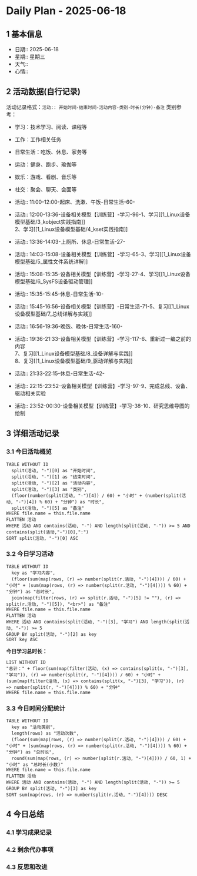 # Daily Plan - 2025-06-18

## 1 基本信息

- 日期:: 2025-06-18
- 星期:: 星期三
- 天气::
- 心情::

## 2 活动数据(自行记录)
活动记录格式：`活动:: 开始时间-结束时间-活动内容-类别-时长(分钟)-备注`
类别参考：
- 学习：技术学习、阅读、课程等
- 工作：工作相关任务
- 日常生活：吃饭、休息、家务等
- 运动：健身、跑步、瑜伽等
- 娱乐：游戏、看剧、音乐等
- 社交：聚会、聊天、会面等

- 活动:: 11:00-12:00-起床、洗漱、午饭-日常生活-60-
- 活动:: 12:00-13:36-设备相关模型【训练营】-学习-96-1、学习[[1_Linux设备模型基础/3_kobject实践指南]]<br>2、学习[[1_Linux设备模型基础/4_kset实践指南]]
- 活动:: 13:36-14:03-上厕所、休息-日常生活-27-
- 活动:: 14:03-15:08-设备相关模型【训练营】-学习-65-3、学习[[1_Linux设备模型基础/5_属性文件系统详解]]
- 活动:: 15:08-15:35-设备相关模型【训练营】-学习-27-4、学习[[1_Linux设备模型基础/6_SysFS设备驱动管理]]
- 活动:: 15:35-15:45-休息-日常生活-10-
- 活动:: 15:45-16:56-设备相关模型【训练营】-日常生活-71-5、复习[[1_Linux设备模型基础/7_总线详解与实践]]
- 活动:: 16:56-19:36-晚饭、晚休-日常生活-160-
- 活动:: 19:36-21:33-设备相关模型【训练营】-学习-117-6、重新过一编之前的内容<br>7、复习[[1_Linux设备模型基础/8_设备详解与实践]]<br>8、复习[[1_Linux设备模型基础/9_驱动详解与实践]]
- 活动:: 21:33-22:15-休息-日常生活-42-
- 活动:: 22:15-23:52-设备相关模型【训练营】-学习-97-9、完成总线、设备、驱动相关实验
- 活动:: 23:52-00:30-设备相关模型【训练营】-学习-38-10、研究思维导图的绘制

## 3 详细活动记录

### 3.1 今日活动概览

```dataview
TABLE WITHOUT ID
  split(活动, "-")[0] as "开始时间",
  split(活动, "-")[1] as "结束时间", 
  split(活动, "-")[2] as "活动内容",
  split(活动, "-")[3] as "类别",
  (floor(number(split(活动, "-")[4]) / 60) + "小时" + (number(split(活动, "-")[4]) % 60) + "分钟") as "时长",
  split(活动, "-")[5] as "备注"
WHERE file.name = this.file.name
FLATTEN 活动
WHERE 活动 AND contains(活动, "-") AND length(split(活动, "-")) >= 5 AND contains(split(活动,"-")[0],":")
SORT split(活动, "-")[0] ASC
```

### 3.2 今日学习活动

```dataview
TABLE WITHOUT ID
  key as "学习内容",
  (floor(sum(map(rows, (r) => number(split(r.活动, "-")[4]))) / 60) + "小时" + (sum(map(rows, (r) => number(split(r.活动, "-")[4]))) % 60) + "分钟") as "总时长",
  join(map(filter(rows, (r) => split(r.活动, "-")[5] != ""), (r) => split(r.活动, "-")[5]), "<br>") as "备注"
WHERE file.name = this.file.name
FLATTEN 活动
WHERE 活动 AND contains(split(活动, "-")[3], "学习") AND length(split(活动, "-")) >= 5
GROUP BY split(活动, "-")[2] as key
SORT key ASC

```

**今日学习总时长：**

```dataview
LIST WITHOUT ID
"总计：" + floor(sum(map(filter(活动, (x) => contains(split(x, "-")[3], "学习")), (r) => number(split(r, "-")[4]))) / 60) + "小时" + (sum(map(filter(活动, (x) => contains(split(x, "-")[3], "学习")), (r) => number(split(r, "-")[4]))) % 60) + "分钟"
WHERE file.name = this.file.name
```

### 3.3 今日时间分配统计

```dataview
TABLE WITHOUT ID
  key as "活动类别",
  length(rows) as "活动次数",
  (floor(sum(map(rows, (r) => number(split(r.活动, "-")[4]))) / 60) + "小时" + (sum(map(rows, (r) => number(split(r.活动, "-")[4]))) % 60) + "分钟") as "总时长",
  round(sum(map(rows, (r) => number(split(r.活动, "-")[4]))) / 60, 1) + "小时" as "总时长(小数)"
WHERE file.name = this.file.name
FLATTEN 活动
WHERE 活动 AND contains(活动, "-") AND length(split(活动, "-")) >= 5
GROUP BY split(活动, "-")[3] as key
SORT sum(map(rows, (r) => number(split(r.活动, "-")[4]))) DESC
```

## 4 今日总结

### 4.1 学习成果记录

### 4.2 剩余代办事项

### 4.3 反思和改进


